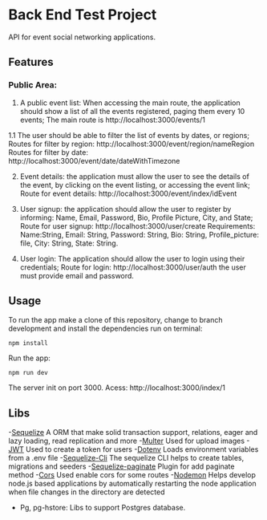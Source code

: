 # Back End Test Project

API for event social networking applications.

## Features

### __Public Area:__

1. A public event list: When accessing the main route, the application should show a list of all the events registered, paging them every 10 events; The main route is http://localhost:3000/events/1

1.1 The user should be able to filter the list of events by dates, or regions;
Routes for filter by region: http://localhost:3000/event/region/nameRegion
Routes for filter by date: http://localhost:3000/event/date/dateWithTimezone

2. Event details: the application must allow the user to see the details of the event, by clicking on the event listing, or accessing the event link;
Route for event details: http://localhost:3000/event/index/idEvent

3. User signup: the application should allow the user to register by informing: Name, Email, Password, Bio, Profile Picture, City, and State;
Route for user signup: http://localhost:3000/user/create
Requirements: Name:String, Email: String, Password: String, Bio: String, Profile_picture: file, City: String, State: String.

4. User login: The application should allow the user to login using their credentials;
Route for login: http://localhost:3000/user/auth
the user must provide email and password.

## Usage

To run the app make a clone of this repository, change to branch development and install the dependencies run on terminal:

``npm install``

Run the app:

``npm run dev``

The server init on port 3000. Acess: http://localhost:3000/index/1


## Libs

-[Sequelize](https://sequelize.org/master/) A ORM that make solid transaction support, relations, eager and lazy loading, read replication and more
-[Multer](https://github.com/expressjs/multer#readme) Used for upload images
-[JWT](https://github.com/auth0/node-jsonwebtoken) Used to create a token for users
-[Dotenv](https://github.com/motdotla/dotenv) Loads environment variables from a .env file
-[Sequelize-Cli](https://github.com/sequelize/cli) The sequelize CLI helps to create tables, migrations and seeders
-[Sequelize-paginate](https://github.com/eclass/sequelize-paginate#readme) Plugin for add paginate method
-[Cors](https://github.com/expressjs/cors) Used enable cors for some routes
-[Nodemon](https://github.com/remy/nodemon) Helps develop node.js based applications by automatically restarting the node application when file changes in the directory are detected
- Pg, pg-hstore: Libs to support Postgres database.
